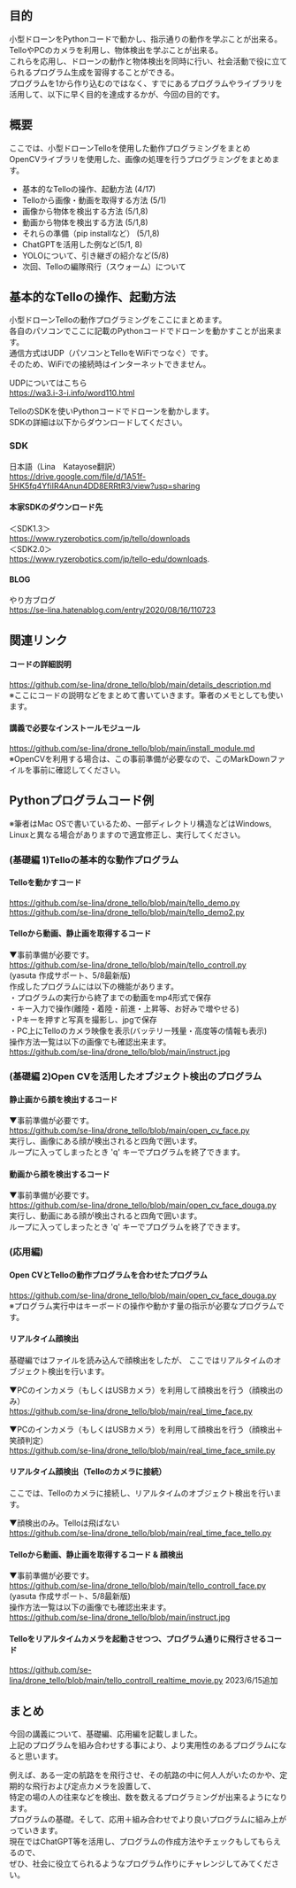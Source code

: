 ## 目的
小型ドローンをPythonコードで動かし、指示通りの動作を学ぶことが出来る。  
TelloやPCのカメラを利用し、物体検出を学ぶことが出来る。  
これらを応用し、ドローンの動作と物体検出を同時に行い、社会活動で役に立てられるプログラム生成を習得することができる。  
プログラムを1から作り込むのではなく、すでにあるプログラムやライブラリを活用して、以下に早く目的を達成するかが、今回の目的です。

## 概要
ここでは、小型ドローンTelloを使用した動作プログラミングをまとめ  
OpenCVライブラリを使用した、画像の処理を行うプログラミングをまとめます。
- 基本的なTelloの操作、起動方法 (4/17)
- Telloから画像・動画を取得する方法 (5/1)
- 画像から物体を検出する方法 (5/1,8)
- 動画から物体を検出する方法 (5/1,8)
- それらの準備（pip installなど） (5/1,8)
- ChatGPTを活用した例など(5/1, 8)
- YOLOについて、引き継ぎの紹介など(5/8)
- 次回、Telloの編隊飛行（スウォーム）について

## 基本的なTelloの操作、起動方法
小型ドローンTelloの動作プログラミングをここにまとめます。  
各自のパソコンでここに記載のPythonコードでドローンを動かすことが出来ます。  
通信方式はUDP（パソコンとTelloをWiFiでつなぐ）です。  
そのため、WiFiでの接続時はインターネットできません。  

UDPについてはこちら  
https://wa3.i-3-i.info/word110.html
  
TelloのSDKを使いPythonコードでドローンを動かします。  
SDKの詳細は以下からダウンロードしてください。  
 
### SDK
日本語（Lina　Katayose翻訳）  
https://drive.google.com/file/d/1A51f-5HK5fq4YfiIR4Anun4DD8ERRtR3/view?usp=sharing


#### 本家SDKのダウンロード先
＜SDK1.3＞  
https://www.ryzerobotics.com/jp/tello/downloads  
＜SDK2.0＞  
 https://www.ryzerobotics.com/jp/tello-edu/downloads. 
 
#### BLOG
やり方ブログ    
https://se-lina.hatenablog.com/entry/2020/08/16/110723
 
 
## 関連リンク
#### コードの詳細説明
https://github.com/se-lina/drone_tello/blob/main/details_description.md  
※ここにコードの説明などをまとめて書いていきます。筆者のメモとしても使います。

#### 講義で必要なインストールモジュール
https://github.com/se-lina/drone_tello/blob/main/install_module.md  
※OpenCVを利用する場合は、この事前準備が必要なので、このMarkDownファイルを事前に確認してください。

## Pythonプログラムコード例
※筆者はMac OSで書いているため、一部ディレクトリ構造などはWindows, Linuxと異なる場合がありますので適宜修正し、実行してください。

### (基礎編 1)Telloの基本的な動作プログラム

#### Telloを動かすコード
https://github.com/se-lina/drone_tello/blob/main/tello_demo.py  
https://github.com/se-lina/drone_tello/blob/main/tello_demo2.py

#### Telloから動画、静止画を取得するコード
▼事前準備が必要です。  
https://github.com/se-lina/drone_tello/blob/main/tello_controll.py  
(yasuta 作成サポート、5/8最新版)  
作成したプログラムには以下の機能があります。  
・プログラムの実行から終了までの動画をmp4形式で保存  
・キー入力で操作(離陸・着陸・前進・上昇等、お好みで増やせる)  
・Pキーを押すと写真を撮影し、jpgで保存  
・PC上にTelloのカメラ映像を表示(バッテリー残量・高度等の情報も表示)  
操作方法一覧は以下の画像でも確認出来ます。  
https://github.com/se-lina/drone_tello/blob/main/instruct.jpg


### (基礎編 2)Open CVを活用したオブジェクト検出のプログラム

#### 静止画から顔を検出するコード
▼事前準備が必要です。  
https://github.com/se-lina/drone_tello/blob/main/open_cv_face.py  
実行し、画像にある顔が検出されると四角で囲います。  
ループに入ってしまったとき 'q' キーでプログラムを終了できます。

#### 動画から顔を検出するコード
▼事前準備が必要です。  
https://github.com/se-lina/drone_tello/blob/main/open_cv_face_douga.py  
実行し、動画にある顔が検出されると四角で囲います。  
ループに入ってしまったとき 'q' キーでプログラムを終了できます。

### (応用編)

#### Open CVとTelloの動作プログラムを合わせたプログラム
https://github.com/se-lina/drone_tello/blob/main/open_cv_face_douga.py  
※プログラム実行中はキーボードの操作や動かす量の指示が必要なプログラムです。

#### リアルタイム顔検出
基礎編ではファイルを読み込んで顔検出をしたが、
ここではリアルタイムのオブジェクト検出を行います。

▼PCのインカメラ（もしくはUSBカメラ）を利用して顔検出を行う（顔検出のみ）  
https://github.com/se-lina/drone_tello/blob/main/real_time_face.py

▼PCのインカメラ（もしくはUSBカメラ）を利用して顔検出を行う（顔検出＋笑顔判定）  
https://github.com/se-lina/drone_tello/blob/main/real_time_face_smile.py

#### リアルタイム顔検出（Telloのカメラに接続）
ここでは、Telloのカメラに接続し、リアルタイムのオブジェクト検出を行います。

▼顔検出のみ。Telloは飛ばない  
https://github.com/se-lina/drone_tello/blob/main/real_time_face_tello.py

#### Telloから動画、静止画を取得するコード & 顔検出
▼事前準備が必要です。  
https://github.com/se-lina/drone_tello/blob/main/tello_controll_face.py  
(yasuta 作成サポート、5/8最新版)  
操作方法一覧は以下の画像でも確認出来ます。  
https://github.com/se-lina/drone_tello/blob/main/instruct.jpg

#### Telloをリアルタイムカメラを起動させつつ、プログラム通りに飛行させるコード
https://github.com/se-lina/drone_tello/blob/main/tello_controll_realtime_movie.py
2023/6/15追加

## まとめ
今回の講義について、基礎編、応用編を記載しました。  
上記のプログラムを組み合わせする事により、より実用性のあるプログラムになると思います。  

例えば、ある一定の航路をを飛行させ、その航路の中に何人人がいたのかや、定期的な飛行および定点カメラを設置して、  
特定の場の人の往来などを検出、数を数えるプログラミングが出来るようになります。  
プログラムの基礎。そして、応用＋組み合わせでより良いプログラムに組み上がっていきます。  
現在ではChatGPT等を活用し、プログラムの作成方法やチェックもしてもらえるので、  
ぜひ、社会に役立てられるようなプログラム作りにチャレンジしてみてください。
